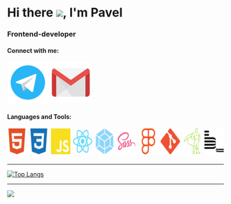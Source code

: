 
<div
>
<h1 ><span>Hi there </span><img src="https://github.com/blackcater/blackcater/raw/main/images/Hi.gif" height="32"/><span>, I'm Pavel<span></h1></a> 
<h3 >Frontend-developer</h3>

  <h4>Connect with me:</h4>
  <a href="https://t.me/trqktor" rel="noreferrer" target="_blank"><img src="./icons/icons-tg.svg"
  ></a>
  <a class="footer__contact" href="mailto:trqktop@gmail.com" rel="noreferrer" target="_blank"><img src="./icons/icons8-gmail.svg"
  ></a>
 <h4>Languages and Tools:</h4>
 <div style='display:flex; gap:6px; margin-bottom:20px'>
  <a href="https://www.w3schools.com/html/" target="_blank"><img 
  height ='60px' src='./icons/tech/html5.svg'></a>
  <a href="https://www.w3schools.com/css/" target="_blank"><img height ='60px' src='./icons/tech/css3.svg'
  ></a>
  <a href="https://developer.mozilla.org/en-US/docs/Web/JavaScript" target="_blank"><img height ='60px' src='./icons/tech/js.svg'
  ></a>
  <a href="https://reactjs.org/" target="_blank"><img height ='60px' src='./icons/tech/react.svg'
  ></a>
  <a href="https://webpack.js.org/" target="_blank"><img height ='60px' src='./icons/tech/webpack.svg'
  ></a>
  <a href="https://sass-lang.com/" target="_blank"><img height ='60px'
   src='./icons/tech/sass.svg'></a>
  <a href="https://www.figma.com/" 
  target="_blank"><img height ='60px' src='./icons/tech/figma.svg'></a>
  <a href="https://git-scm.com/" 
  target="_blank"><img height ='60px' src='./icons/tech/git.svg'></a>
  <a href="https://greensock.com/" target="_blank"><img height ='60px'
   src='./icons/tech/gsap.svg'></a>
  <a href="https://ru.bem.info/"
   target="_blank"><img height ='60px' src='./icons/tech/bem.svg'></a>
</div>

---
[![Top Langs](https://github-readme-stats.vercel.app/api/top-langs/?username=trqktop&layout=compact)](https://github.com/anuraghazra/github-readme-stats)

---
![](https://github-profile-summary-cards.vercel.app/api/cards/profile-details?username=trqktop&theme=solarized_dark)

